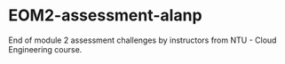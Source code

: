 # EOM2-assessment-alanp
End of module 2 assessment challenges by instructors from NTU - Cloud Engineering course.
